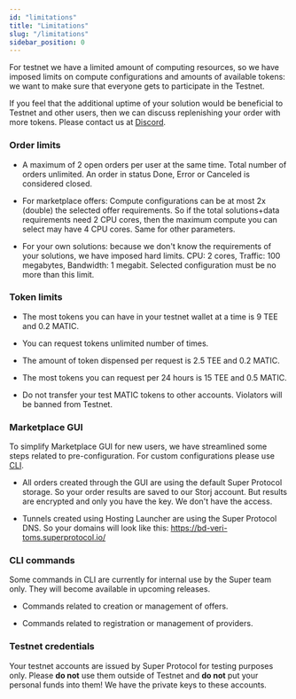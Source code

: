 ```yaml
---
id: "limitations"
title: "Limitations"
slug: "/limitations"
sidebar_position: 0
---
```


For testnet we have a limited amount of computing resources, so we have imposed limits on compute configurations and amounts of available tokens: we want to make sure that everyone gets to participate in the Testnet. 

If you feel that the additional uptime of your solution would be beneficial to Testnet and other users, then we can discuss replenishing your order with more tokens. Please contact us at [Discord](https://discord.com/invite/superprotocol).

### Order limits

* A maximum of 2 open orders per user at the same time. Total number of orders unlimited. An order in status Done, Error or Canceled is considered closed.

* For marketplace offers: Compute configurations can be at most 2x (double) the selected offer requirements. So if the total solutions+data requirements need 2 CPU cores, then the maximum compute you can select may have 4 CPU cores. Same for other parameters.

* For your own solutions: because we don't know the requirements of your solutions, we have imposed hard limits. CPU: 2 cores, Traffic: 100 megabytes, Bandwidth: 1 megabit. Selected configuration must be no more than this limit.

### Token limits

* The most tokens you can have in your testnet wallet at a time is 9 TEE and 0.2 MATIC.

* You can request tokens unlimited number of times.

* The amount of token dispensed per request is 2.5 TEE and 0.2 MATIC.

* The most tokens you can request per 24 hours is 15 TEE and 0.5 MATIC.

* Do not transfer your test MATIC tokens to other accounts. Violators will be banned from Testnet.

### Marketplace GUI

To simplify Marketplace GUI for new users, we have streamlined some steps related to pre-configuration. For custom configurations please use [CLI](/developers/cli_guides/).

* All orders created through the GUI are using the default Super Protocol storage. So your order results are saved to our Storj account. But results are encrypted and only you have the key. We don't have the access.

* Tunnels created using Hosting Launcher are using the Super Protocol DNS. So your domains will look like this: https://bd-veri-toms.superprotocol.io/

### CLI commands

Some commands in CLI are currently for internal use by the Super team only. They will become available in upcoming releases.

* Commands related to creation or management of offers. 

* Commands related to registration or management of providers. 

### Testnet credentials

Your testnet accounts are issued by Super Protocol for testing purposes only. Please **do not** use them outside of Testnet and **do not** put your personal funds into them! We have the private keys to these accounts.

